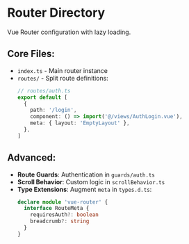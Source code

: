 # Router Directory

Vue Router configuration with lazy loading.

## Core Files:

- `index.ts` - Main router instance
- `routes/` - Split route definitions:
  ```ts
  // routes/auth.ts
  export default [
    {
      path: '/login',
      component: () => import('@/views/AuthLogin.vue'),
      meta: { layout: 'EmptyLayout' },
    },
  ]
  ```

## Advanced:

- **Route Guards**: Authentication in `guards/auth.ts`
- **Scroll Behavior**: Custom logic in `scrollBehavior.ts`
- **Type Extensions**: Augment `meta` in `types.d.ts`:
  ```ts
  declare module 'vue-router' {
    interface RouteMeta {
      requiresAuth?: boolean
      breadcrumb?: string
    }
  }
  ```
